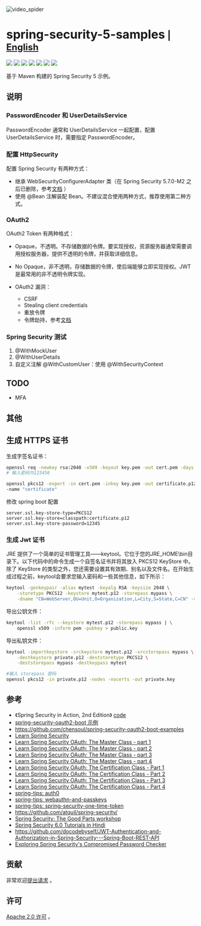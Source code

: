 ![video_spider](https://socialify.git.ci/chensoul/spring-security-5-samples/image?forks=1&issues=1&language=1&name=1&owner=1&stargazers=1&theme=Light)

# <font size="6p">spring-security-5-samples</font> <font size="5p">  | [English](README.md)</font>

<p align="left">
 <a href="https://github.com/chensoul/spring-security-5-samples/workflows/maven.yml"><img src="https://github.com/chensoul/spring-security-5-samples/actions/workflows/maven.yml/badge.svg"></a>
 <a href="/pom.xml"><img src="https://img.shields.io/badge/Spring%20Boot%20Version-2.7.18-blue"></a>
 <a href="/pom.xml"><img src="https://img.shields.io/badge/Java%20Version-11-blue"></a>
	<a href="https://github.com/chensoul/spring-security-5-samples/network/members"><img src="https://img.shields.io/github/forks/chensoul/spring-security-5-samples?style=flat-square&logo=GitHub"></a>
	<a href="https://github.com/chensoul/spring-security-5-samples/watchers"><img src="https://img.shields.io/github/watchers/chensoul/spring-security-5-samples?style=flat-square&logo=GitHub"></a>
	<a href="https://github.com/chensoul/spring-security-5-samples/issues"><img src="https://img.shields.io/github/issues/chensoul/spring-security-5-samples.svg?style=flat-square&logo=GitHub"></a>
	<a href="https://github.com/chensoul/spring-security-5-samples/blob/main/LICENSE"><img src="https://img.shields.io/github/license/chensoul/spring-security-5-samples.svg?style=flat-square"></a>
</p>

基于 Maven 构建的 Spring Security 5 示例。

## 说明

### PasswordEncoder 和 UserDetailsService

PasswordEncoder 通常和 UserDetailsService 一起配置，配置 UserDetailsService 时，需要指定 PasswordEncoder。

### 配置 HttpSecurity

配置 Spring Security 有两种方式：
- 继承 WebSecurityConfigurerAdapter 类（在 Spring Security 5.7.0-M2
   之后已删除，参考[文档](https://spring.io/blog/2022/02/21/spring-security-without-the-websecurityconfigureradapter)
   ）
- 使用
   @Bean 注解装配 Bean。不建议混合使用两种方式，推荐使用第二种方式。

### OAuth2

OAuth2 Token 有两种格式：
- Opaque，不透明。不存储数据的令牌。要实现授权，资源服务器通常需要调用授权服务器，提供不透明的令牌，并获取详细信息。
- No Opaque，非不透明，存储数据的令牌，使后端能够立即实现授权。JWT 是最常用的非不透明令牌实现。

- OAuth2 漏洞：
    - CSRF
    - Stealing client credentials
    - 重放令牌
    - 令牌劫持，参考[文档](https://blog.intothesymmetry.com/2015/06/on-oauth-token-hijacks-for-fun-and.html)

### Spring Security 测试
 
1. @WithMockUser
2. @WithUserDetails
3. 自定义注解 @WithCustomUser：使用 @WithSecurityContext

## TODO

- MFA

## 其他

## 生成 HTTPS 证书

生成字签名证书：

```bash
openssl req -newkey rsa:2048 -x509 -keyout key.pem -out cert.pem -days 365
# 输入密码为123456

openssl pkcs12 -export -in cert.pem -inkey key.pem -out certificate.p12
-name "certificate"
```

修改 spring boot 配置

```properties
server.ssl.key-store-type=PKCS12
server.ssl.key-store=classpath:certificate.p12
server.ssl.key-store-password=12345
```

### 生成 Jwt 证书

JRE 提供了一个简单的证书管理工具——keytool。它位于您的JRE_HOME\bin目录下。以下代码中的命令生成一个自签名证书并将其放入
PKCS12 KeyStore 中。除了 KeyStore 的类型之外，您还需要设置其有效期、别名以及文件名。在开始生成过程之前，keytool会要求您输入密码和一些其他信息，如下所示：

```bash
keytool -genkeypair -alias mytest -keyalg RSA -keysize 2048 \
    -storetype PKCS12 -keystore mytest.p12 -storepass mypass \
    -dname "CN=WebServer,OU=Unit,O=Organization,L=City,S=State,C=CN" -validity 3650
```

导出公钥文件：

```bash
keytool -list -rfc --keystore mytest.p12 -storepass mypass | \
    openssl x509 -inform pem -pubkey > public.key
```

导出私钥文件：

```bash
keytool -importkeystore -srckeystore mytest.p12 -srcstorepass mypass \
    -destkeystore private.p12 -deststoretype PKCS12 \
    -deststorepass mypass -destkeypass mytest

#输入 storepass 密码 
openssl pkcs12 -in private.p12 -nodes -nocerts -out private.key
```

## 参考

- 《Spring Security in Action, 2nd
  Edition》 [code](https://manning-content.s3.amazonaws.com/download/9/cdd7a3a-1962-44d0-b637-59a805d0e18c/spring_security_in_action_source_code.zip)
- [spring-security-oauth2-boot 示例](https://github.com/spring-attic/spring-security-oauth2-boot/tree/main/samples)
- https://github.com/chensoul/spring-security-oauth2-boot-examples
- [Learn Spring Security](https://github.com/eugenp/learn-spring-security)
- [Learn Spring Security OAuth: The Master Class - part 1](https://coursehunters.online/t/learn-spring-security-oauth-the-master-class-part-1)
- [Learn Spring Security OAuth: The Master Class - part 2](https://coursehunters.online/t/learn-spring-security-oauth-the-master-class-part-2)
- [Learn Spring Security OAuth: The Master Class - part 3](https://coursehunters.online/t/learn-spring-security-oauth-the-master-class-part-3)
- [Learn Spring Security OAuth: The Master Class - part 4](https://coursehunters.online/t/learn-spring-security-oauth-the-master-class-part-4)
- [Learn Spring Security OAuth: The Certification Class - Part 1](https://coursehunters.online/t/learn-spring-security-oauth-the-certification-class-part-1)
- [Learn Spring Security OAuth: The Certification Class - Part 2](https://coursehunters.online/t/learn-spring-security-oauth-the-certification-class-part-2)
- [Learn Spring Security OAuth: The Certification Class - Part 3](https://coursehunters.online/t/learn-spring-security-oauth-the-certification-class-part-3)
- [Learn Spring Security OAuth: The Certification Class - Part 4](https://coursehunters.online/t/learn-spring-security-oauth-the-certification-class-part-4)
- [spring-tips: auth0](https://github.com/spring-tips/auth0)
- [spring-tips: webauthn-and-passkeys](https://github.com/spring-tips/webauthn-and-passkeys)
- [spring-tips: spring-security-one-time-token](https://github.com/spring-tips/spring-security-one-time-token)
- https://github.com/atquil/spring-security/
- [Spring Security: The Good Parts workshop](https://github.com/Kehrlann/spring-security-architecture-workshop)
- [Spring Security 6.0 Tutorials in Hindi](https://github.com/becoderpavy/spring_boot_tutorial.git)
- https://github.com/docodebyself/JWT-Authentication-and-Authorization-in-Spring-Security---Spring-Boot-REST-API
- [Exploring Spring Security's Compromised Password Checker](https://dimitri.codes/spring-security-compromisedpasswordchecker/)

## 贡献

非常欢迎[提出请求](https://help.github.com/articles/creating-a-pull-request) 。

## 许可

[Apache 2.0 许可](https://www.apache.org/licenses/LICENSE-2.0.html) 。


